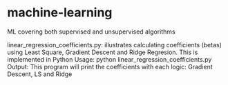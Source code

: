 # machine-learning
ML covering both supervised and unsupervised algorithms

linear_regression_coefficients.py: illustrates calculating coefficients (betas) using Least Square, Gradient Descent and Ridge Regresion.  This is implemented in Python
Usage: python linear_regression_coefficients.py
Output: This program will print the coefficients with each logic: Gradient Descent, LS and Ridge
